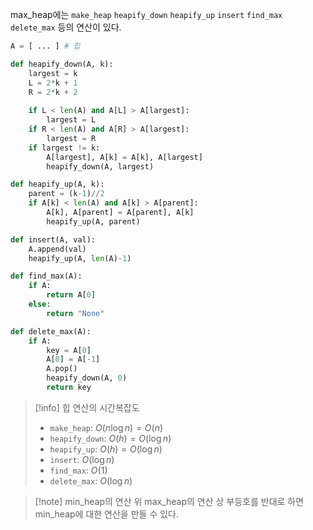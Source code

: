 max_heap에는
`make_heap`
`heapify_down`
`heapify_up`
`insert`
`find_max`
`delete_max`
등의 연산이 있다.

```python
A = [ ... ] # 힙

def heapify_down(A, k):
	largest = k
	L = 2*k + 1
	R = 2*k + 2
	
	if L < len(A) and A[L] > A[largest]:
		largest = L
	if R < len(A) and A[R] > A[largest]:
		largest = R
	if largest != k:
		A[largest], A[k] = A[k], A[largest]
		heapify_down(A, largest)

def heapify_up(A, k):
	parent = (k-1)//2
	if A[k] < len(A) and A[k] > A[parent]:
		A[k], A[parent] = A[parent], A[k]
		heapify_up(A, parent)

def insert(A, val):
	A.append(val)
	heapify_up(A, len(A)-1)

def find_max(A):
	if A:
		return A[0]
	else:
		return "None"

def delete_max(A):
	if A:
		key = A[0]
		A[0] = A[-1]
		A.pop()
		heapify_down(A, 0)
		return key
```


> [!info] 힙 연산의 시간복잡도
> - `make_heap`: $O(n\log{n}) = O(n)$
>- `heapify_down`: $O(h) = O(\log{n})$
>- `heapify_up`: $O(h) = O(\log{n})$ 
>- `insert`: $O(\log{n})$
>- `find_max`: $O(1)$
>- `delete_max`: $O(\log{n})$

> [!note] min_heap의 연산
>  위 max_heap의 연산 상 부등호를 반대로 하면 min_heap에 대한 연산을 만들 수 있다.


